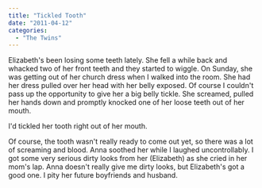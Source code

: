 ```yaml
---
title: "Tickled Tooth"
date: "2011-04-12"
categories: 
  - "The Twins"
---
```


Elizabeth's been losing some teeth lately. She fell a while back and whacked two of her front teeth and they started to wiggle. On Sunday, she was getting out of her church dress when I walked into the room. She had her dress pulled over her head with her belly exposed. Of course I couldn't pass up the opportunity to give her a big belly tickle. She screamed, pulled her hands down and promptly knocked one of her loose teeth out of her mouth.

I'd tickled her tooth right out of her mouth.

Of course, the tooth wasn't really ready to come out yet, so there was a lot of screaming and blood. Anna soothed her while I laughed uncontrollably. I got some very serious dirty looks from her (Elizabeth) as she cried in her mom's lap. Anna doesn't really give me dirty looks, but Elizabeth's got a good one. I pity her future boyfriends and husband.
